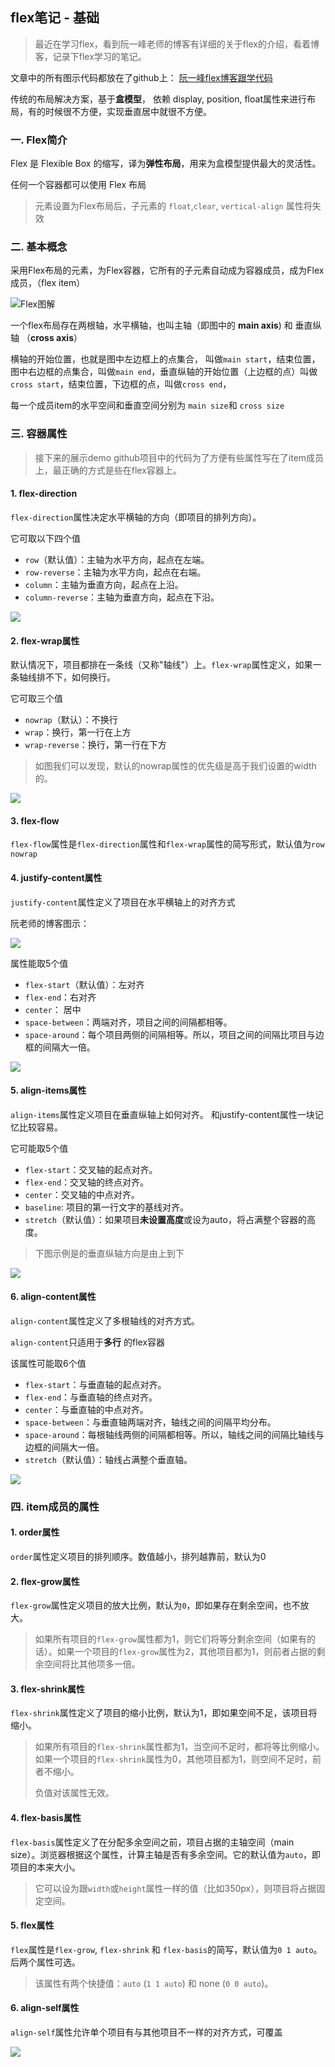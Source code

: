 ## flex笔记 - 基础

> 最近在学习flex，看到阮一峰老师的博客有详细的关于flex的介绍，看着博客，记录下flex学习的笔记。

文章中的所有图示代码都放在了github上： [阮一峰flex博客跟学代码](https://github.com/noobakong/notes/tree/master/Flex%E5%B8%83%E5%B1%80)

传统的布局解决方案，基于**盒模型**， 依赖 display, position, float属性来进行布局，有的时候很不方便，实现垂直居中就很不方便。

### 一. Flex简介

Flex 是 Flexible Box 的缩写，译为**弹性布局**，用来为盒模型提供最大的灵活性。

任何一个容器都可以使用 Flex 布局

> 元素设置为Flex布局后，子元素的 `float`,`clear`, `vertical-align` 属性将失效

### 二. 基本概念

采用Flex布局的元素，为Flex容器，它所有的子元素自动成为容器成员，成为Flex成员，（flex item）

![Flex图解](http://www.ruanyifeng.com/blogimg/asset/2015/bg2015071004.png)

一个flex布局存在两根轴，水平横轴，也叫主轴（即图中的 **main axis**)  和 垂直纵轴 （**cross axis**）

横轴的开始位置，也就是图中左边框上的点集合， 叫做`main start`，结束位置，图中右边框的点集合，叫做`main end`，垂直纵轴的开始位置（上边框的点）叫做`cross start`，结束位置，下边框的点，叫做`cross end`，

每一个成员item的水平空间和垂直空间分别为 `main size`和 `cross size`

### 三. 容器属性

> 接下来的展示demo github项目中的代码为了方便有些属性写在了item成员上，最正确的方式是些在flex容器上。

#### 1. flex-direction

`flex-direction`属性决定水平横轴的方向（即项目的排列方向）。

它可取以下四个值

- `row`（默认值）：主轴为水平方向，起点在左端。
- `row-reverse`：主轴为水平方向，起点在右端。
- `column`：主轴为垂直方向，起点在上沿。
- `column-reverse`：主轴为垂直方向，起点在下沿。

![](http://pes1mlxa7.bkt.clouddn.com/flex-flex-direction.png)

#### 2. flex-wrap属性

默认情况下，项目都排在一条线（又称"轴线"）上。`flex-wrap`属性定义，如果一条轴线排不下，如何换行。

它可取三个值

- `nowrap`（默认）：不换行
- `wrap`：换行，第一行在上方
- `wrap-reverse`：换行，第一行在下方

> 如图我们可以发现，默认的nowrap属性的优先级是高于我们设置的width的。

![](http://pes1mlxa7.bkt.clouddn.com/flex-flex-wrap.png)

#### 3. flex-flow

`flex-flow`属性是`flex-direction`属性和`flex-wrap`属性的简写形式，默认值为`row nowrap`



#### 4. justify-content属性

`justify-content`属性定义了项目在水平横轴上的对齐方式

阮老师的博客图示：

![](http://www.ruanyifeng.com/blogimg/asset/2015/bg2015071010.png)

属性能取5个值

- `flex-start`（默认值）：左对齐
- `flex-end`：右对齐
- `center`： 居中
- `space-between`：两端对齐，项目之间的间隔都相等。
- `space-around`：每个项目两侧的间隔相等。所以，项目之间的间隔比项目与边框的间隔大一倍。

![](http://pes1mlxa7.bkt.clouddn.com/flex-justify-content.png)

#### 5. align-items属性 

`align-items`属性定义项目在垂直纵轴上如何对齐。 和justify-content属性一块记忆比较容易。

它可能取5个值

 - `flex-start`：交叉轴的起点对齐。
 - `flex-end`：交叉轴的终点对齐。
 - `center`：交叉轴的中点对齐。
 - `baseline`: 项目的第一行文字的基线对齐。
 - `stretch`（默认值）：如果项目**未设置高度**或设为auto，将占满整个容器的高度。

> 下图示例是的垂直纵轴方向是由上到下

![](http://pes1mlxa7.bkt.clouddn.com/flex-align-items.png)

#### 6. align-content属性

`align-content`属性定义了多根轴线的对齐方式。

`align-content`只适用于**多行** 的flex容器

该属性可能取6个值

- `flex-start`：与垂直轴的起点对齐。
- `flex-end`：与垂直轴的终点对齐。
- `center`：与垂直轴的中点对齐。
- `space-between`：与垂直轴两端对齐，轴线之间的间隔平均分布。
- `space-around`：每根轴线两侧的间隔都相等。所以，轴线之间的间隔比轴线与边框的间隔大一倍。
- `stretch`（默认值）：轴线占满整个垂直轴。

![](http://pes1mlxa7.bkt.clouddn.com/flex-align-content.png)

### 四. item成员的属性

#### 1. order属性

`order`属性定义项目的排列顺序。数值越小，排列越靠前，默认为0

#### 2. flex-grow属性

`flex-grow`属性定义项目的放大比例，默认为`0`，即如果存在剩余空间，也不放大。

> 如果所有项目的`flex-grow`属性都为1，则它们将等分剩余空间（如果有的话）。如果一个项目的`flex-grow`属性为2，其他项目都为1，则前者占据的剩余空间将比其他项多一倍。

#### 3. flex-shrink属性

`flex-shrink`属性定义了项目的缩小比例，默认为1，即如果空间不足，该项目将缩小。

> 如果所有项目的`flex-shrink`属性都为1，当空间不足时，都将等比例缩小。如果一个项目的`flex-shrink`属性为0，其他项目都为1，则空间不足时，前者不缩小。
>
> 负值对该属性无效。

#### 4. flex-basis属性

`flex-basis`属性定义了在分配多余空间之前，项目占据的主轴空间（main size）。浏览器根据这个属性，计算主轴是否有多余空间。它的默认值为`auto`，即项目的本来大小。

> 它可以设为跟`width`或`height`属性一样的值（比如350px），则项目将占据固定空间。

#### 5. flex属性

`flex`属性是`flex-grow`, `flex-shrink` 和 `flex-basis`的简写，默认值为`0 1 auto`。后两个属性可选。

> 该属性有两个快捷值：`auto` (`1 1 auto`) 和 none (`0 0 auto`)。

#### 6. align-self属性

`align-self`属性允许单个项目有与其他项目不一样的对齐方式，可覆盖

![](http://pes1mlxa7.bkt.clouddn.com/flex-item.png)